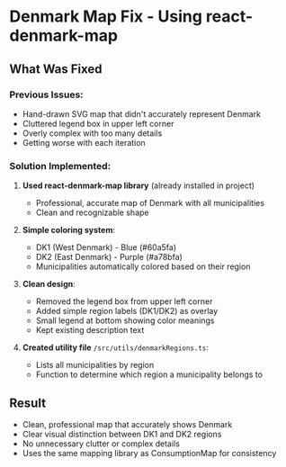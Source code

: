 # Denmark Map Fix - Using react-denmark-map

## What Was Fixed

### Previous Issues:
- Hand-drawn SVG map that didn't accurately represent Denmark
- Cluttered legend box in upper left corner
- Overly complex with too many details
- Getting worse with each iteration

### Solution Implemented:
1. **Used react-denmark-map library** (already installed in project)
   - Professional, accurate map of Denmark with all municipalities
   - Clean and recognizable shape

2. **Simple coloring system**:
   - DK1 (West Denmark) - Blue (#60a5fa)
   - DK2 (East Denmark) - Purple (#a78bfa)
   - Municipalities automatically colored based on their region

3. **Clean design**:
   - Removed the legend box from upper left corner
   - Added simple region labels (DK1/DK2) as overlay
   - Small legend at bottom showing color meanings
   - Kept existing description text

4. **Created utility file** `/src/utils/denmarkRegions.ts`:
   - Lists all municipalities by region
   - Function to determine which region a municipality belongs to

## Result
- Clean, professional map that accurately shows Denmark
- Clear visual distinction between DK1 and DK2 regions
- No unnecessary clutter or complex details
- Uses the same mapping library as ConsumptionMap for consistency